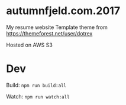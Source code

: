 # autumnfjeld.com.2017

My resume website
Template theme from https://themeforest.net/user/dotrex

Hosted on AWS S3

# Dev 

Build:
`npm run build:all`

Watch:
`npm run watch:all`


